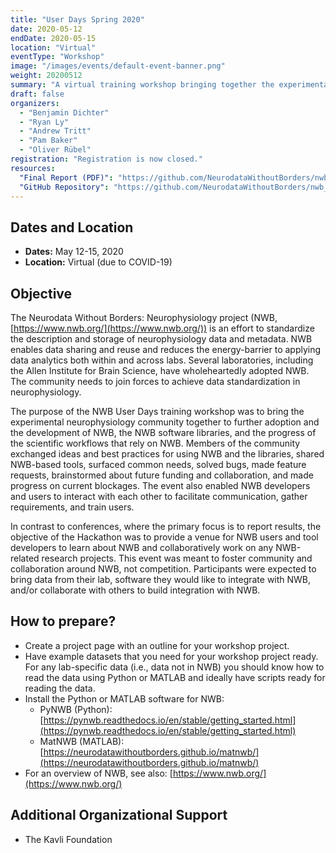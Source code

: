 ```yaml
---
title: "User Days Spring 2020"
date: 2020-05-12
endDate: 2020-05-15
location: "Virtual"
eventType: "Workshop"
image: "/images/events/default-event-banner.png"
weight: 20200512
summary: "A virtual training workshop bringing together the experimental neurophysiology community to further adoption and development of NWB, the NWB software libraries, and scientific workflows that rely on NWB."
draft: false
organizers:
  - "Benjamin Dichter"
  - "Ryan Ly"
  - "Andrew Tritt"
  - "Pam Baker"
  - "Oliver Rübel"
registration: "Registration is now closed."
resources:
  "Final Report (PDF)": "https://github.com/NeurodataWithoutBorders/nwb_hackathons/raw/master/HCK08_2020_Remote/report/Report___8th_NWB_Hackathon.pdf"
  "GitHub Repository": "https://github.com/NeurodataWithoutBorders/nwb_hackathons/tree/master/HCK08_2020_Remote"
---
```


## Dates and Location

- **Dates:** May 12-15, 2020
- **Location:** Virtual (due to COVID-19)

## Objective

The Neurodata Without Borders: Neurophysiology project (NWB, [https://www.nwb.org/](https://www.nwb.org/)) is an effort to standardize the description and storage of neurophysiology data and metadata. NWB enables data sharing and reuse and reduces the energy-barrier to applying data analytics both within and across labs. Several laboratories, including the Allen Institute for Brain Science, have wholeheartedly adopted NWB. The community needs to join forces to achieve data standardization in neurophysiology.

The purpose of the NWB User Days training workshop was to bring the experimental neurophysiology community together to further adoption and the development of NWB, the NWB software libraries, and the progress of the scientific workflows that rely on NWB. Members of the community exchanged ideas and best practices for using NWB and the libraries, shared NWB-based tools, surfaced common needs, solved bugs, made feature requests, brainstormed about future funding and collaboration, and made progress on current blockages. The event also enabled NWB developers and users to interact with each other to facilitate communication, gather requirements, and train users.

In contrast to conferences, where the primary focus is to report results, the objective of the Hackathon was to provide a venue for NWB users and tool developers to learn about NWB and collaboratively work on any NWB-related research projects. This event was meant to foster community and collaboration around NWB, not competition. Participants were expected to bring data from their lab, software they would like to integrate with NWB, and/or collaborate with others to build integration with NWB.

## How to prepare?

* Create a project page with an outline for your workshop project.
* Have example datasets that you need for your workshop project ready. For any lab-specific data (i.e., data not in NWB) you should know how to read the data using Python or MATLAB and ideally have scripts ready for reading the data.
* Install the Python or MATLAB software for NWB: 
  * PyNWB (Python): [https://pynwb.readthedocs.io/en/stable/getting_started.html](https://pynwb.readthedocs.io/en/stable/getting_started.html)
  * MatNWB (MATLAB): [https://neurodatawithoutborders.github.io/matnwb/](https://neurodatawithoutborders.github.io/matnwb/)
* For an overview of NWB, see also: [https://www.nwb.org/](https://www.nwb.org/)

## Additional Organizational Support

- The Kavli Foundation
